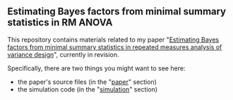 ## Estimating Bayes factors from minimal summary statistics in RM ANOVA

This repository contains materials related to my paper "[Estimating Bayes factors from minimal summary statistics in repeated measures analysis of variance design](https://arxiv.org/abs/1905.05569)", currently in revision.

Specifically, there are two things you might want to see here:
- the paper's source files (in the "[paper](paper/)" section)
- the simulation code (in the "[simulation](simulation/)" section)


